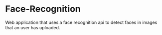 # Face-Recognition
Web application that uses a face recognition api to detect faces in images that an user has uploaded.
